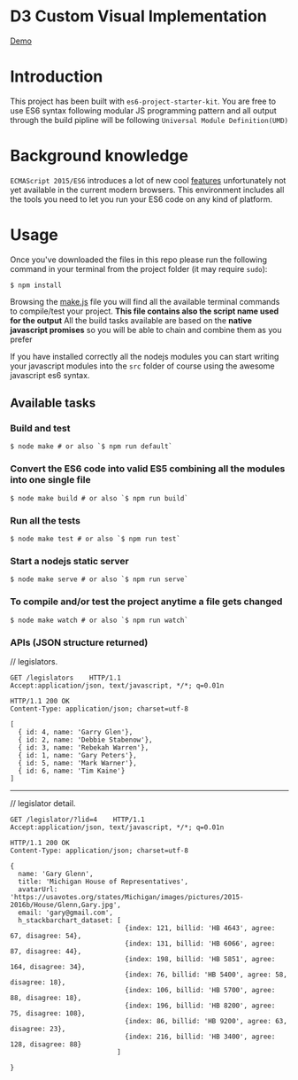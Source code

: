 D3 Custom Visual Implementation
====================

[Demo](https://vsymguysung.github.io/vsnxt-d3-visuals)

# Introduction

This project has been built with `es6-project-starter-kit`.
You are free to use ES6 syntax following modular JS programming pattern and 
all output through the build pipline will be following `Universal Module Definition(UMD)` 


# Background knowledge

`ECMAScript 2015/ES6` introduces a lot of new cool [features](https://babeljs.io/features.html) unfortunately not yet available in the current modern browsers. This environment includes all the tools you need to let you run your ES6 code on any kind of platform.


# Usage

Once you've downloaded the files in this repo please run the following command in your terminal from the project folder (it may require `sudo`):

```shell
$ npm install
```

Browsing the [make.js](https://github.com/vsymguysung/vsnxt-d3-visuals/blob/master/make.js) file you will find all the available terminal commands to compile/test your project. __This file contains also the script name used for the output__
All the build tasks available are based on the __native javascript promises__ so you will be able to chain and combine them as you prefer

If you have installed correctly all the nodejs modules you can start writing your javascript modules into the `src` folder of course using the awesome javascript es6 syntax.

## Available tasks

### Build and test
```shell
$ node make # or also `$ npm run default`
```

### Convert the ES6 code into valid ES5 combining all the modules into one single file
```shell
$ node make build # or also `$ npm run build`
```

### Run all the tests
```shell
$ node make test # or also `$ npm run test`
```

### Start a nodejs static server
```shell
$ node make serve # or also `$ npm run serve`
```

### To compile and/or test the project anytime a file gets changed
```shell
$ node make watch # or also `$ npm run watch`
```

### APIs (JSON structure returned)

// legislators.

```
GET /legislators    HTTP/1.1
Accept:application/json, text/javascript, */*; q=0.01n
```

```
HTTP/1.1 200 OK
Content-Type: application/json; charset=utf-8
```

```
[
  { id: 4, name: 'Garry Glen'},
  { id: 2, name: 'Debbie Stabenow'},
  { id: 3, name: 'Rebekah Warren'},
  { id: 1, name: 'Gary Peters'},
  { id: 5, name: 'Mark Warner'},
  { id: 6, name: 'Tim Kaine'}
]
```

---

// legislator detail.

```
GET /legislator/?lid=4    HTTP/1.1
Accept:application/json, text/javascript, */*; q=0.01n
```

```
HTTP/1.1 200 OK
Content-Type: application/json; charset=utf-8
```

```
{
  name: 'Gary Glenn',
  title: 'Michigan House of Representatives',
  avatarUrl: 'https://usavotes.org/states/Michigan/images/pictures/2015-2016b/House/Glenn,Gary.jpg',
  email: 'gary@gmail.com',
  h_stackbarchart_dataset: [
                             {index: 121, billid: 'HB 4643', agree: 67, disagree: 54},
                             {index: 131, billid: 'HB 6066', agree: 87, disagree: 44},
                             {index: 198, billid: 'HB 5851', agree: 164, disagree: 34},
                             {index: 76, billid: 'HB 5400', agree: 58, disagree: 18},
                             {index: 106, billid: 'HB 5700', agree: 88, disagree: 18},
                             {index: 196, billid: 'HB 8200', agree: 75, disagree: 108},
                             {index: 86, billid: 'HB 9200', agree: 63, disagree: 23},
                             {index: 216, billid: 'HB 3400', agree: 128, disagree: 88}
                           ]

}
```

```
